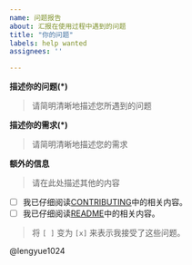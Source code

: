 ```yaml
---
name: 问题报告
about: 汇报在使用过程中遇到的问题
title: "你的问题"
labels: help wanted
assignees: ''

---
```

<!--首先，欢迎大家在 OctocatPress 项目的 issue 区提出自己在使用过程中出现的问题！
在提问前，首先应遵守良好的GitHub社区规范，然后使用标准的 *GFM* 语法填写下面的问题信息。其中带 * 的为必填项。
谢谢配合！-->
**描述你的问题(*)**
> 请简明清晰地描述您所遇到的问题

**描述你的需求(*)**
> 请简明清晰地描述您的需求

**额外的信息**
> 请在此处描述其他的内容

- [ ] 我已仔细阅读[CONTRIBUTING](CONTRIBUTING.md)中的相关内容。
- [ ] 我已仔细阅读[README](../README.md)中的相关内容。

> 将 `[ ]` 变为 `[x]` 来表示我接受了这些问题。

@lengyue1024​
